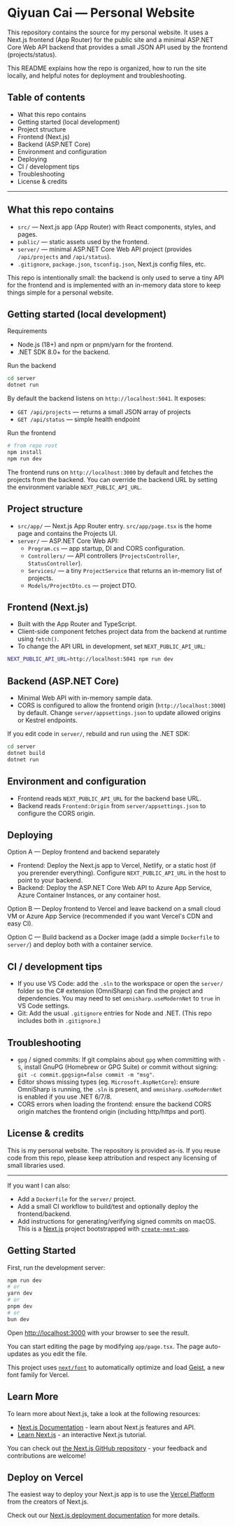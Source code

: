 # Qiyuan Cai — Personal Website

This repository contains the source for my personal website. It uses a Next.js frontend (App Router) for the public site and a minimal ASP.NET Core Web API backend that provides a small JSON API used by the frontend (projects/status).

This README explains how the repo is organized, how to run the site locally, and helpful notes for deployment and troubleshooting.

## Table of contents
- What this repo contains
- Getting started (local development)
- Project structure
- Frontend (Next.js)
- Backend (ASP.NET Core)
- Environment and configuration
- Deploying
- CI / development tips
- Troubleshooting
- License & credits

---

## What this repo contains

- `src/` — Next.js app (App Router) with React components, styles, and pages.
- `public/` — static assets used by the frontend.
- `server/` — minimal ASP.NET Core Web API project (provides `/api/projects` and `/api/status`).
- `.gitignore`, `package.json`, `tsconfig.json`, Next.js config files, etc.

This repo is intentionally small: the backend is only used to serve a tiny API for the frontend and is implemented with an in-memory data store to keep things simple for a personal website.

## Getting started (local development)

Requirements
- Node.js (18+) and npm or pnpm/yarn for the frontend.
- .NET SDK 8.0+ for the backend.

Run the backend

```bash
cd server
dotnet run
```

By default the backend listens on `http://localhost:5041`. It exposes:
- `GET /api/projects` — returns a small JSON array of projects
- `GET /api/status` — simple health endpoint

Run the frontend

```bash
# from repo root
npm install
npm run dev
```

The frontend runs on `http://localhost:3000` by default and fetches the projects from the backend. You can override the backend URL by setting the environment variable `NEXT_PUBLIC_API_URL`.

## Project structure

- `src/app/` — Next.js App Router entry. `src/app/page.tsx` is the home page and contains the Projects UI.
- `server/` — ASP.NET Core Web API:
  - `Program.cs` — app startup, DI and CORS configuration.
  - `Controllers/` — API controllers (`ProjectsController`, `StatusController`).
  - `Services/` — a tiny `ProjectService` that returns an in-memory list of projects.
  - `Models/ProjectDto.cs` — project DTO.

## Frontend (Next.js)

- Built with the App Router and TypeScript.
- Client-side component fetches project data from the backend at runtime using `fetch()`.
- To change the API URL in development, set `NEXT_PUBLIC_API_URL`:

```bash
NEXT_PUBLIC_API_URL=http://localhost:5041 npm run dev
```

## Backend (ASP.NET Core)

- Minimal Web API with in-memory sample data.
- CORS is configured to allow the frontend origin (`http://localhost:3000`) by default. Change `server/appsettings.json` to update allowed origins or Kestrel endpoints.

If you edit code in `server/`, rebuild and run using the .NET SDK:

```bash
cd server
dotnet build
dotnet run
```

## Environment and configuration

- Frontend reads `NEXT_PUBLIC_API_URL` for the backend base URL.
- Backend reads `Frontend:Origin` from `server/appsettings.json` to configure the CORS origin.

## Deploying

Option A — Deploy frontend and backend separately
- Frontend: Deploy the Next.js app to Vercel, Netlify, or a static host (if you prerender everything). Configure `NEXT_PUBLIC_API_URL` in the host to point to your backend.
- Backend: Deploy the ASP.NET Core Web API to Azure App Service, Azure Container Instances, or any container host.

Option B — Deploy frontend to Vercel and leave backend on a small cloud VM or Azure App Service (recommended if you want Vercel's CDN and easy CI).

Option C — Build backend as a Docker image (add a simple `Dockerfile` to `server/`) and deploy both with a container service.

## CI / development tips

- If you use VS Code: add the `.sln` to the workspace or open the `server/` folder so the C# extension (OmniSharp) can find the project and dependencies. You may need to set `omnisharp.useModernNet` to `true` in VS Code settings.
- Git: Add the usual `.gitignore` entries for Node and .NET. (This repo includes both in `.gitignore`.)

## Troubleshooting

- `gpg` / signed commits: If git complains about `gpg` when committing with `-S`, install GnuPG (Homebrew or GPG Suite) or commit without signing: `git -c commit.gpgsign=false commit -m "msg"`.
- Editor shows missing types (eg. `Microsoft.AspNetCore`): ensure OmniSharp is running, the `.sln` is present, and `omnisharp.useModernNet` is enabled if you use .NET 6/7/8.
- CORS errors when loading the frontend: ensure the backend CORS origin matches the frontend origin (including http/https and port).

## License & credits

This is my personal website. The repository is provided as-is. If you reuse code from this repo, please keep attribution and respect any licensing of small libraries used.

---

If you want I can also:
- Add a `Dockerfile` for the `server/` project.
- Add a small CI workflow to build/test and optionally deploy the frontend/backend.
- Add instructions for generating/verifying signed commits on macOS.
This is a [Next.js](https://nextjs.org) project bootstrapped with [`create-next-app`](https://nextjs.org/docs/app/api-reference/cli/create-next-app).

## Getting Started

First, run the development server:

```bash
npm run dev
# or
yarn dev
# or
pnpm dev
# or
bun dev
```

Open [http://localhost:3000](http://localhost:3000) with your browser to see the result.

You can start editing the page by modifying `app/page.tsx`. The page auto-updates as you edit the file.

This project uses [`next/font`](https://nextjs.org/docs/app/building-your-application/optimizing/fonts) to automatically optimize and load [Geist](https://vercel.com/font), a new font family for Vercel.

## Learn More

To learn more about Next.js, take a look at the following resources:

- [Next.js Documentation](https://nextjs.org/docs) - learn about Next.js features and API.
- [Learn Next.js](https://nextjs.org/learn) - an interactive Next.js tutorial.

You can check out [the Next.js GitHub repository](https://github.com/vercel/next.js) - your feedback and contributions are welcome!

## Deploy on Vercel

The easiest way to deploy your Next.js app is to use the [Vercel Platform](https://vercel.com/new?utm_medium=default-template&filter=next.js&utm_source=create-next-app&utm_campaign=create-next-app-readme) from the creators of Next.js.

Check out our [Next.js deployment documentation](https://nextjs.org/docs/app/building-your-application/deploying) for more details.
